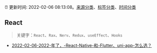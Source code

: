 :alarm_clock: 更新时间: 2022-02-06 08:13:08。[来源分类](../README.md)、[标签分类](../TAGS.md)、[时间分类](../TIMELINE.md)

## React


> 关键字：`React`、`Rax`、`Nerv`、`Redux`、`useEffect`、`Hooks`



- [2022-02-06-2022-年了，-React-Native-和-Flutter、uni-app-怎么选？](https://www.v2ex.com/t/832037) 